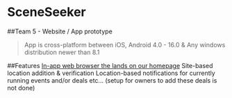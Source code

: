 # SceneSeeker
##Team 5 - Website / App prototype

> App is cross-platform between iOS, Android 4.0 - 16.0 & Any windows distribution newer than 8.1

##Features
[In-app web browser the lands on our homepage](https://planb.gay/ss.php)
Site-based location addition & verification
Location-based notifications for currently running events and/or deals etc... (setup for owners to add these deals is not done)
